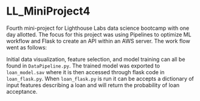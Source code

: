 # LL_MiniProject4
Fourth mini-project for Lighthouse Labs data science bootcamp with one day allotted. The focus for this project was using Pipelines to optimize ML workflow and Flask to create an API within an AWS server. The work flow went as follows:



Initial data visualization, feature selection, and model training can all be found in `DataPipeline.py`. The trained model was exported to `loan_model.sav` where it is then accessed through flask code in `loan_flask.py`. When `loan_flask.py` is run it can be accepts a dictionary of input features describing a loan and will return the probability of loan acceptance. 
